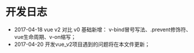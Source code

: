 # 开发日志
* 2017-04-18  vue v2 对比 v0 基础新增： v-bind冒号写法、.prevent修饰符、vue生命周期、v-on缩写；
* 2017-04-20  开发vue_v2项目遇到的问题将在本文件更新；
